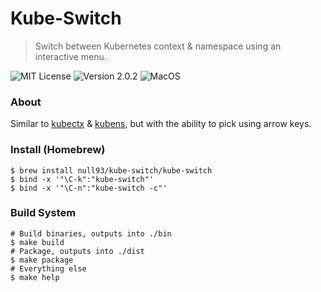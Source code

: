 # Kube-Switch
> Switch between Kubernetes context & namespace using an interactive menu.

![MIT License](https://img.shields.io/badge/License-MIT-yellow.svg?style=for-the-badge)
![Version 2.0.2](https://img.shields.io/badge/Version-2.0.2-yellow.svg?style=for-the-badge)
![MacOS](https://img.shields.io/badge/OS-MacOS-yellow.svg?style=for-the-badge)

### About

Similar to [kubectx](https://github.com/ahmetb/kubectx) & [kubens](https://github.com/ahmetb/kubectx), but with the ability to pick using arrow keys.

### Install (Homebrew)

```shell
$ brew install null93/kube-switch/kube-switch
$ bind -x '"\C-k":"kube-switch"'
$ bind -x '"\C-n":"kube-switch -c"'
```

### Build System

```shell
# Build binaries, outputs into ./bin
$ make build
# Package, outputs into ./dist
$ make package
# Everything else
$ make help
```
